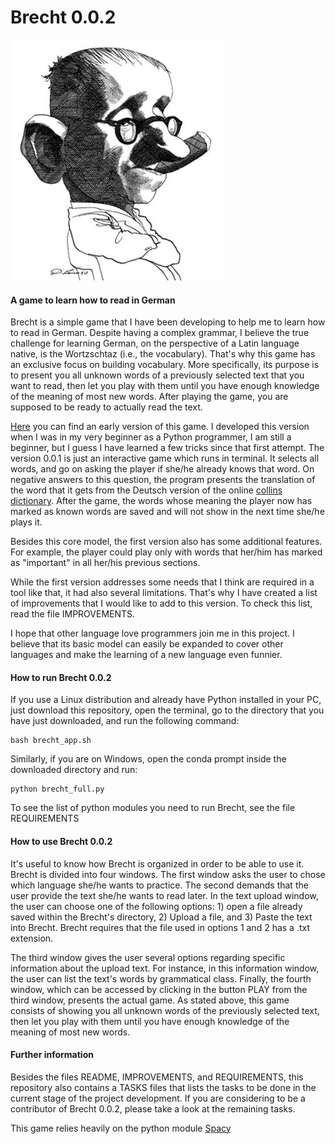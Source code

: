 # Brecht 0.0.2


![alt text](https://github.com/lucascr91/brecht_0.0.2/blob/master/brecht_drawing.jpg?raw=true)
#### A game to learn how to read in German


Brecht is a simple game that I have been developing to help me to learn how to read in German. Despite having a complex grammar, I believe the true challenge for learning German, on the perspective of a Latin language native, is the Wortzschtaz (i.e., the vocabulary). That's why this game has an exclusive focus on building vocabulary. More specifically, its purpose is to present you all unknown words of a previously selected text that you want to read, then let you play with them until you have enough knowledge of the meaning of most new words. After playing the game, you are supposed to be ready to actually read the text.
 
[Here](https://github.com/lucascr91/brecht_0.0.1) you can find an early version of this game. I developed this version when I was in my very beginner as a Python programmer, I am still a beginner, but I guess I have learned a few tricks since that first attempt. The version 0.0.1 is just an interactive game which runs in terminal. It selects all words, and go on asking the player if she/he already knows that word. On negative answers to this question, the program presents the translation of the word that it gets from the Deutsch version of the online [collins dictionary](https://www.collinsdictionary.com/dictionary/english-german). After the game, the words whose meaning the player now has marked as known words are saved and will not show in the next time she/he plays it.

Besides this core model, the first version also has some additional features. For example, the player could play only with words that her/him has marked as "important" in all her/his previous sections.

While the first version addresses some needs that I think are required in a tool like that, it had also several limitations. That's why I have created a list of improvements that I would like to add to this version. To check this list, read the file IMPROVEMENTS.

I hope that other language love programmers join me in this project. I believe that its basic model can easily be expanded to cover other languages and make the learning of a new language even funnier.


#### How to run Brecht 0.0.2

If you use a Linux distribution and already have Python installed in your PC, just download this repository, open the terminal, go to the directory that you have just downloaded, and run the following command:

```
bash brecht_app.sh
```
Similarly, if you are on Windows, open the conda prompt inside the downloaded directory and run:

```
python brecht_full.py
```


To see the list of python modules you need to run Brecht, see the file REQUIREMENTS



#### How to use Brecht 0.0.2

It's useful to know how Brecht is organized in order to be able to use it. Brecht is divided into four windows. The first window asks the user to chose which language she/he wants to practice. The second demands that the user provide the text she/he wants to read later. In the text upload window, the user can choose one of the following options: 1) open a file already saved within the Brecht's directory, 2) Upload a file, and 3) Paste the text into Brecht. Brecht requires that the file used in options 1 and 2 has a .txt extension.

The third window gives the user several options regarding specific information about the upload text. For instance, in this information window, the user can list the text's words by grammatical class. Finally, the fourth window, which can be accessed by clicking in the button PLAY from the third window, presents the actual game. As stated above, this game consists of showing you all unknown words of the previously selected text, then let you play with them until you have enough knowledge of the meaning of most new words.


#### Further information

Besides the files README, IMPROVEMENTS, and REQUIREMENTS, this repository also contains a TASKS files that lists the tasks to be done in the current stage of the project development. If you are considering to be a contributor of Brecht 0.0.2, please take a look at the remaining tasks.

This game relies heavily on the python module [Spacy](https://spacy.io/)
